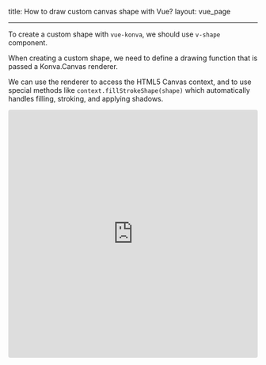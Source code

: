 title: How to draw custom canvas shape with Vue?
layout: vue_page

---

To create a custom shape with `vue-konva`, we should use `v-shape` component.

When creating a custom shape, we need to define a drawing function that is passed a Konva.Canvas renderer.

We can use the renderer to access the HTML5 Canvas context, and to use special methods like `context.fillStrokeShape(shape)` which automatically handles filling, stroking, and applying shadows.

<iframe src="https://codesandbox.io/embed/github/konvajs/site/tree/master/vue-demos/custom_shape?hidenavigation=1&view=preview&fontsize=10&file=/src/App.vue" style="width:100%; height:500px; border:0; border-radius: 4px; overflow:hidden;" sandbox="allow-modals allow-forms allow-popups allow-scripts allow-same-origin"></iframe>
